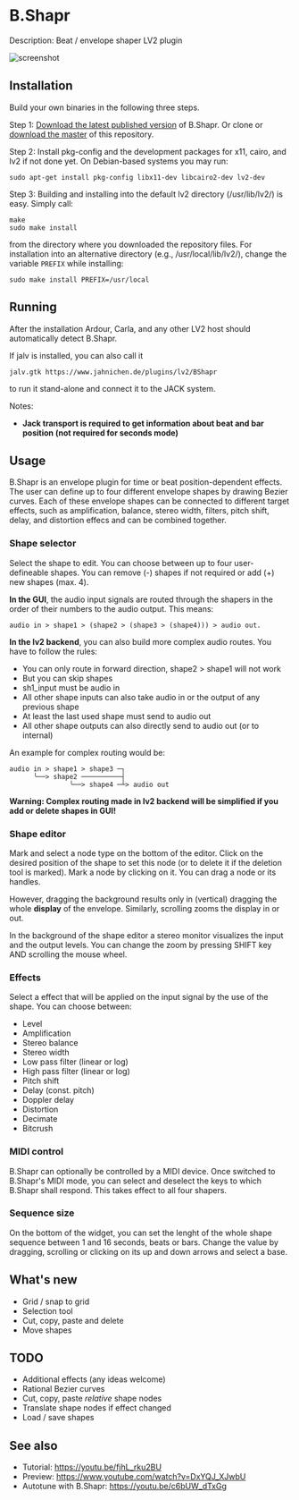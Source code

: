 # B.Shapr
Description: Beat / envelope shaper LV2 plugin

![screenshot](https://raw.githubusercontent.com/sjaehn/BShapr/master/screenshot.png "Screenshot from B.Shapr")


## Installation

Build your own binaries in the following three steps.

Step 1: [Download the latest published version](https://github.com/sjaehn/BShapr/releases) of B.Shapr. Or clone or
[download the master](https://github.com/sjaehn/BShapr/archive/master.zip) of this repository.

Step 2: Install pkg-config and the development packages for x11, cairo, and lv2 if not done yet. On
Debian-based systems you may run:
```
sudo apt-get install pkg-config libx11-dev libcairo2-dev lv2-dev
```

Step 3: Building and installing into the default lv2 directory (/usr/lib/lv2/) is easy. Simply call:
```
make
sudo make install
```
from the directory where you downloaded the repository files. For installation into an
alternative directory (e.g., /usr/local/lib/lv2/), change the variable `PREFIX` while installing:

```
sudo make install PREFIX=/usr/local
```


## Running

After the installation Ardour, Carla, and any other LV2 host should automatically detect B.Shapr.

If jalv is installed, you can also call it

```
jalv.gtk https://www.jahnichen.de/plugins/lv2/BShapr
```

to run it stand-alone and connect it to the JACK system.

Notes:

* **Jack transport is required to get information about beat and bar position (not required for seconds mode)**

## Usage

B.Shapr is an envelope plugin for time or beat position-dependent effects.
The user can define up to four different envelope shapes by drawing Bezier curves. Each of these envelope
shapes can be connected to different target effects, such as amplification, balance, stereo width,
filters, pitch shift, delay, and distortion effecs and can be combined together.

### Shape selector

Select the shape to edit. You can choose between up to four user-defineable shapes. You can remove (-) shapes if not
required or add (+) new shapes (max. 4).

**In the GUI**, the audio input signals are routed through the shapers in the order of their numbers to the audio
output. This means:

```
audio in > shape1 > (shape2 > (shape3 > (shape4))) > audio out.
```

**In the lv2 backend**, you can also build more complex audio routes. You have to follow the rules:

* You can only route in forward direction, shape2 > shape1 will not work
* But you can skip shapes
* sh1_input must be audio in
* All other shape inputs can also take audio in or the output of any previous shape
* At least the last used shape must send to audio out
* All other shape outputs can also directly send to audio out (or to internal)

An example for complex routing would be:

```
audio in > shape1 > shape3 ─┐
      ╰──> shape2 ──────────┤
               ╰──> shape4 ─┴> audio out
```

**Warning: Complex routing made in lv2 backend will be simplified if you add or delete shapes in GUI!**

### Shape editor

Mark and select a node type on the bottom of the editor. Click on the desired position of the shape to set
this node (or to delete it if the deletion tool is marked). Mark a node by clicking on it. You can drag a node
or its handles.

However, dragging the background results only in (vertical) dragging the whole **display** of the envelope. Similarly,
scrolling zooms the display in or out.

In the background of the shape editor a stereo monitor visualizes the input and the output levels. You can change
the zoom by pressing SHIFT key AND scrolling the mouse wheel.

### Effects

Select a effect that will be applied on the input signal by the use of the shape. You can choose between:

* Level
* Amplification
* Stereo balance
* Stereo width
* Low pass filter (linear or log)
* High pass filter (linear or log)
* Pitch shift
* Delay (const. pitch)
* Doppler delay
* Distortion
* Decimate
* Bitcrush

### MIDI control

B.Shapr can optionally be controlled by a MIDI device. Once switched to B.Shapr's MIDI mode, you can select and
deselect the keys to which B.Shapr shall respond. This takes effect to all four shapers.

### Sequence size

On the bottom of the widget, you can set the lenght of the whole shape sequence between 1 and 16 seconds,
beats or bars. Change the value by dragging, scrolling or clicking on its up and down arrows and select
a base.

## What's new

* Grid / snap to grid
* Selection tool
* Cut, copy, paste and delete
* Move shapes

## TODO

* Additional effects (any ideas welcome)
* Rational Bezier curves
* Cut, copy, paste *relative* shape nodes
* Translate shape nodes if effect changed
* Load / save shapes

## See also

* Tutorial: https://youtu.be/fjhL_rku2BU
* Preview: https://www.youtube.com/watch?v=DxYQJ_XJwbU
* Autotune with B.Shapr: https://youtu.be/c6bUW_dTxGg
